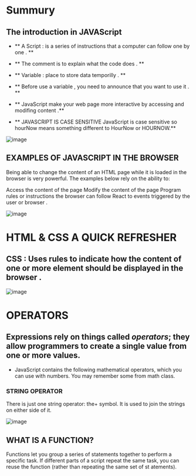 
# Summury 

## The introduction in JAVAScript 


- **  A Script : is a series of instructions that a computer can follow one by one . **

* ** The comment is to explain what the code does . **

* ** Variable : place to store data temporilly . **

* ** Before use a variable , you need to announce that you want to use it . **

* ** JavaScript make your web page more interactive by accessing and modifing content .**

* ** JAVASCRIPT IS CASE SENSITIVE
JavaScript is case sensitive so hourNow means
something different to HourNow or HOURNOW.**


![image](https://encrypted-tbn0.gstatic.com/images?q=tbn:ANd9GcTtR_xYLkLJxSCnSLyamdkBVJHgD6SXglCu6g&usqp=CAU.jpg)

 

## EXAMPLES OF JAVASCRIPT IN THE BROWSER





Being able to change the content of an HTML page while it is loaded in
the browser is very powerful. The examples below rely on the ability to:

Access the content of the page
Modify the content of the page
Program rules or instructions the browser can follow
React to events triggered by the user or browser .


![image](https://encrypted-tbn0.gstatic.com/images?q=tbn:ANd9GcRWUfLffrzL_mQqcn6ahhz36GadgiUqucVpGQ&usqp=CAU.jpg)

# HTML & CSS A QUICK REFRESHER 

## CSS : Uses rules to indicate how the content of one or more element should be displayed in the browser .


![image](https://encrypted-tbn0.gstatic.com/images?q=tbn:ANd9GcTAyyiLBkeO-4VUYMuE0RPiaexIpXt66NGypA&usqp=CAU.jpg)

# OPERATORS

## Expressions rely on things called *operators*; they allow programmers to create a single value from one or more values.

* JavaScript contains the following mathematical
operators, which you can use with numbers.
You may remember some from math class.



### STRING OPERATOR
There is just one string operator: the+ symbol.
It is used to join the strings on either side of it.


![image](https://encrypted-tbn0.gstatic.com/images?q=tbn:ANd9GcR8qkp2Man_M_NsZr_KsXqTnKXLuj35q4Fq4w&usqp=CAU.jpg)



## WHAT IS A FUNCTION?
Functions let you group a series of statements together to perform a
specific task. If different parts of a script repeat the same task, you can
reuse the function (rather than repeating the same set of st atements).


 








